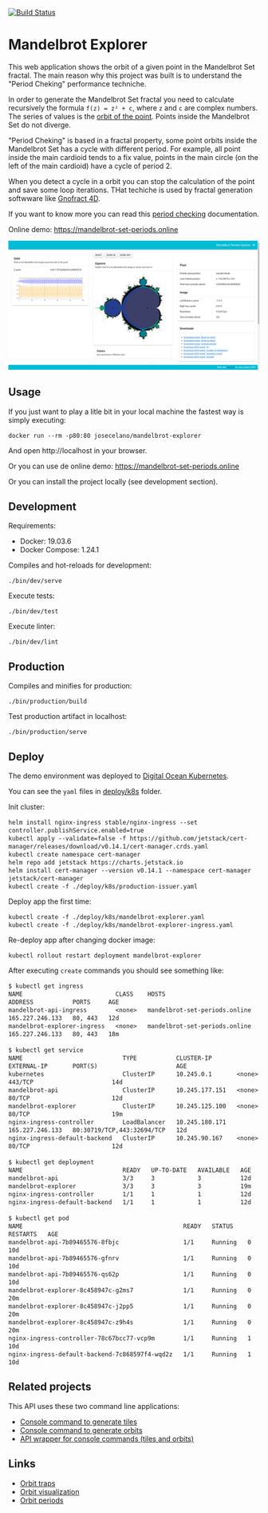 [![Build Status](https://travis-ci.com/josecelano/mandelbrot-explorer.svg?branch=master)](https://travis-ci.com/github/josecelano/mandelbrot-explorer)

# Mandelbrot Explorer

This web application shows the orbit of a given point in the Mandelbrot Set fractal.
The main reason why this project was built is to understand the "Period Cheking" performance techniche.

In order to generate the Mandelbrot Set fractal you need to calculate recursively the formula `f(z) = z² + c`, where `z` and `c` are complex numbers.
The series of values is the [orbit of the point](https://en.wikipedia.org/wiki/Orbit_trap). Points inside the Mandelbrot Set do not diverge.

"Period Cheking" is based in a fractal property, some point orbits inside the Mandelbrot Set has a cycle with different period. For example, all point inside the main cardioid tends to a fix value, points in the main circle (on the left of the main cardioid) have a cycle of period 2.

When you detect a cycle in a orbit you can stop the calculation of the point and save some loop iterations. THat techiche is used by fractal generation softwware like [Gnofract 4D](https://github.com/fract4d/gnofract4d).

If you want to know more you can read this [period checking](https://github.com/josecelano/c-mandelbrot-arbitrary-precision/blob/master/doc/periodicity-checking.md) documentation.

Online demo: https://mandelbrot-set-periods.online

![Mandelbrot Explorer](doc/img/mandelbrot-explorer-screenshot.png)

## Usage

If you just want to play a litle bit in your local machine the fastest way is simply executing:
```
docker run --rm -p80:80 josecelano/mandelbrot-explorer
```
And open http://localhost in your browser.

Or you can use de online demo: https://mandelbrot-set-periods.online

Or you can install the project locally (see development section).

## Development

Requirements:

* Docker: 19.03.6
* Docker Compose: 1.24.1

Compiles and hot-reloads for development:
```
./bin/dev/serve
```

Execute tests:
```
./bin/dev/test
```

Execute linter:
```
./bin/dev/lint
```

## Production

Compiles and minifies for production:
```
./bin/production/build
```

Test production artifact in localhost:
```
./bin/production/serve
```

## Deploy

The demo environment was deployed to [Digital Ocean Kubernetes](https://www.digitalocean.com/community/tutorials/how-to-set-up-an-nginx-ingress-on-digitalocean-kubernetes-using-helm).

You can see the `yaml` files in [deploy/k8s](deploy/k8s) folder.

Init cluster:
```shell
helm install nginx-ingress stable/nginx-ingress --set controller.publishService.enabled=true
kubectl apply --validate=false -f https://github.com/jetstack/cert-manager/releases/download/v0.14.1/cert-manager.crds.yaml
kubectl create namespace cert-manager
helm repo add jetstack https://charts.jetstack.io
helm install cert-manager --version v0.14.1 --namespace cert-manager jetstack/cert-manager
kubectl create -f ./deploy/k8s/production-issuer.yaml
```

Deploy app the first time:
```shell
kubectl create -f ./deploy/k8s/mandelbrot-explorer.yaml
kubectl create -f ./deploy/k8s/mandelbrot-explorer-ingress.yaml
```

Re-deploy app after changing docker image:
```
kubectl rollout restart deployment mandelbrot-explorer
```

After executing `create` commands you should see something like:

```
$ kubectl get ingress
NAME                          CLASS    HOSTS                           ADDRESS           PORTS     AGE
mandelbrot-api-ingress        <none>   mandelbrot-set-periods.online   165.227.246.133   80, 443   12d
mandelbrot-explorer-ingress   <none>   mandelbrot-set-periods.online   165.227.246.133   80, 443   18m

$ kubectl get service
NAME                            TYPE           CLUSTER-IP       EXTERNAL-IP       PORT(S)                      AGE
kubernetes                      ClusterIP      10.245.0.1       <none>            443/TCP                      14d
mandelbrot-api                  ClusterIP      10.245.177.151   <none>            80/TCP                       12d
mandelbrot-explorer             ClusterIP      10.245.125.100   <none>            80/TCP                       19m
nginx-ingress-controller        LoadBalancer   10.245.180.171   165.227.246.133   80:30719/TCP,443:32694/TCP   12d
nginx-ingress-default-backend   ClusterIP      10.245.90.167    <none>            80/TCP                       12d

$ kubectl get deployment
NAME                            READY   UP-TO-DATE   AVAILABLE   AGE
mandelbrot-api                  3/3     3            3           12d
mandelbrot-explorer             3/3     3            3           19m
nginx-ingress-controller        1/1     1            1           12d
nginx-ingress-default-backend   1/1     1            1           12d

$ kubectl get pod
NAME                                             READY   STATUS    RESTARTS   AGE
mandelbrot-api-7b89465576-8fbjc                  1/1     Running   0          10d
mandelbrot-api-7b89465576-gfnrv                  1/1     Running   0          10d
mandelbrot-api-7b89465576-qs62p                  1/1     Running   0          10d
mandelbrot-explorer-8c458947c-g2ms7              1/1     Running   0          20m
mandelbrot-explorer-8c458947c-j2pp5              1/1     Running   0          20m
mandelbrot-explorer-8c458947c-z9h4s              1/1     Running   0          20m
nginx-ingress-controller-78c67bcc77-vcp9m        1/1     Running   1          10d
nginx-ingress-default-backend-7c868597f4-wqd2z   1/1     Running   1          10d
```

## Related projects

This API uses these two command line applications:
* [Console command to generate tiles](https://github.com/josecelano/c-mandelbrot-arbitrary-precision)
* [Console command to generate orbits](https://github.com/josecelano/mandelbrot-orbit)
* [API wrapper for console commands (tiles and orbits)](https://github.com/josecelano/mandelbrot-api)

## Links

* [Orbit traps](https://www.fractaldomains.com/tutorial/use-orbit-traps/2/)
* [Orbit visualization](http://www.stefanbion.de/fraktal-generator/z-orbits.htm)
* [Orbit periods](https://plus.maths.org/content/unveiling-mandelbrot-set) 

